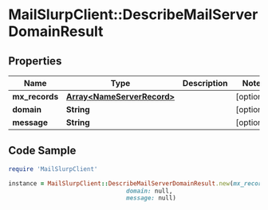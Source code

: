 # MailSlurpClient::DescribeMailServerDomainResult

## Properties

Name | Type | Description | Notes
------------ | ------------- | ------------- | -------------
**mx_records** | [**Array&lt;NameServerRecord&gt;**](NameServerRecord) |  | [optional] 
**domain** | **String** |  | [optional] 
**message** | **String** |  | [optional] 

## Code Sample

```ruby
require 'MailSlurpClient'

instance = MailSlurpClient::DescribeMailServerDomainResult.new(mx_records: null,
                                 domain: null,
                                 message: null)
```



